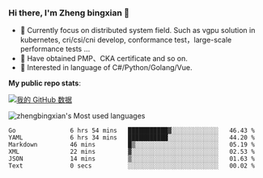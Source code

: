 ### Hi there, I'm Zheng bingxian  👋

* 📖  Currently focus on distributed system field. Such as vgpu solution in kubernetes, cri/csi/cni develop, conformance test，large-scale performance tests ...
* 🌱  Have obtained PMP、CKA certificate and so on.
* 👯  Interested in language of C#/Python/Golang/Vue.

**My public repo stats**:

[![我的 GitHub 数据](https://github-readme-stats.vercel.app/api?username=zhengbingxian&theme=merko)]()

![zhengbingxian's Most used languages](https://github-readme-stats.vercel.app/api/top-langs/?username=zhengbingxian&layout=compact&hide_border=true&langs_count=10)

<!--START_SECTION:waka-->

```text
Go               6 hrs 54 mins   ███████████▓░░░░░░░░░░░░░   46.43 %
YAML             6 hrs 34 mins   ███████████░░░░░░░░░░░░░░   44.20 %
Markdown         46 mins         █▒░░░░░░░░░░░░░░░░░░░░░░░   05.19 %
XML              22 mins         ▓░░░░░░░░░░░░░░░░░░░░░░░░   02.53 %
JSON             14 mins         ▒░░░░░░░░░░░░░░░░░░░░░░░░   01.63 %
Text             0 secs          ░░░░░░░░░░░░░░░░░░░░░░░░░   00.02 %
```

<!--END_SECTION:waka-->
